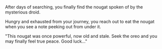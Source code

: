 After days of searching, you finally find the nougat spoken of by the mysterious droid.

Hungry and exhausted from your journey, you reach out to eat the nougat when you 
see a note peeking out from under it.

"This nougat was once powerful, now old and stale. Seek the oreo and you may
finally feel true peace. Good luck..."